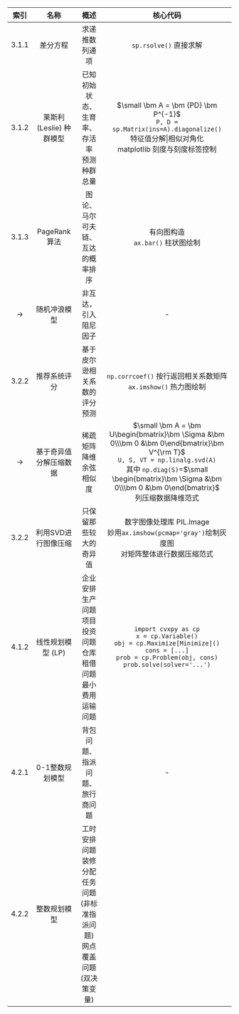 |     索引      |           名称           |                             概述                             |                           核心代码                           |
| :-----------: | :----------------------: | :----------------------------------------------------------: | :----------------------------------------------------------: |
|     3.1.1     |         差分方程         |                        求递推数列通项                        |                    `sp.rsolve()` 直接求解                    |
|     3.1.2     | 莱斯利 (Leslie) 种群模型 |        已知初始状态、生育率、存活率<br/>预测种群总量         | $\small \bm A = \bm {PD} \bm P^{-1}$<br/>`P, D = sp.Matrix(ins=A).diagonalize()`<br/>特征值分解\|相似对角化<br/>matplotlib 刻度与刻度标签控制 |
|     3.1.3     |      PageRank 算法       |               图论、马尔可夫链、互达的概率排序               |             有向图构造<br/>`ax.bar()` 柱状图绘制             |
| $\rightarrow$ |       随机冲浪模型       |                     非互达，引入阻尼因子                     |                              -                               |
|     3.2.2     |       推荐系统评分       |                 基于皮尔逊相关系数的评分预测                 | `np.corrcoef()` 按行返回相关系数矩阵<br/>`ax.imshow()` 热力图绘制 |
| $\rightarrow$ |  基于奇异值分解压缩数据  |                 稀疏矩阵降维<br/>余弦相似度                  | $\small \bm A = \bm U\begin{bmatrix}\bm \Sigma 	&\bm 0\\\bm 0		&\bm 0\end{bmatrix}\bm V^{\rm T}$<br/>`U, S, VT = np.linalg.svd(A)`<br/>其中 `np.diag(S)`=$\small \begin{bmatrix}\bm \Sigma 	&\bm 0\\\bm 0		&\bm 0\end{bmatrix}$<br/>列压缩数据降维范式 |
|     3.2.2     |   利用SVD进行图像压缩    |                    只保留那些较大的奇异值                    | 数字图像处理库 PIL.Image<br/>妙用`ax.imshow(pcmap='gray')`绘制灰度图<br/>对矩阵整体进行数据压缩范式 |
|     4.1.2     |    线性规划模型 (LP)     | 企业安排生产问题<br/>项目投资问题<br/>仓库租借问题<br/>最小费用运输问题 | `import cvxpy as cp`<br/>`x = cp.Variable()`<br/>`obj = cp.Maximize[Minimize]()`<br/>`cons = [...]`<br/>`prob = cp.Problem(obj, cons)`<br>`prob.solve(solver='...')` |
|     4.2.1     |     0-1整数规划模型      |                背包问题、指派问题、旅行商问题                |                              -                               |
|     4.2.2     |       整数规划模型       | 工时安排问题<br/>装修分配任务问题 (非标准指派问题)<br/>网点覆盖问题 (双决策变量) |                                                              |
